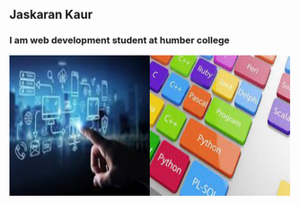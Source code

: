 ## Jaskaran Kaur
### I am web development student at humber college

<img src="tech1.jpg" width="250px" height="250px"><img src="tech2.jpg" width="250px" height="250px">

